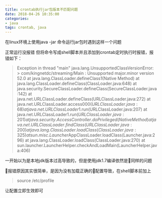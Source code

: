 ```yaml
---
title: crontab执行jar包版本不匹配问题
date: 2018-04-26 10:35:00
categories:
- java
tags: crontab, java
---
```


在linux环境上使用java -jar 命令运行jar包时遇到这样一个问题

正常运行没报错
但将命令写成shell脚本并且添加到crontab定时执行时报错，报错如下：

> Exception in thread "main" java.lang.UnsupportedClassVersionError:         
    > com/kingnetdc/streaming/Main : Unsupported major.minor version 52.0
        at java.lang.ClassLoader.defineClass1(Native Method)
        at java.lang.ClassLoader.defineClass(ClassLoader.java:648)
        at java.security.SecureClassLoader.defineClass(SecureClassLoader.java:142)
        at java.net.URLClassLoader.defineClass(URLClassLoader.java:272)
        at java.net.URLClassLoader.access$000(URLClassLoader.java:68)
        at java.net.URLClassLoader$1.run(URLClassLoader.java:207)
        at java.net.URLClassLoader$1.run(URLClassLoader.java:201)
        at java.security.AccessController.doPrivileged(Native Method)
        at java.net.URLClassLoader.findClass(URLClassLoader.java:200)
        at java.lang.ClassLoader.loadClass(ClassLoader.java:325)
        at sun.misc.Launcher$AppClassLoader.loadClass(Launcher.java:296)
        at java.lang.ClassLoader.loadClass(ClassLoader.java:270)
        at sun.launcher.LauncherHelper.checkAndLoadMain(LauncherHelper.java:406)

一开始以为是本地jdk版本过高导致的，但是使用jdk1.7编译依然是同样的问题

报错原因其实很简单，是因为没有加载正确的配置导致，在shell脚本前加上
> source /etc/profile

让配置立即生效即可